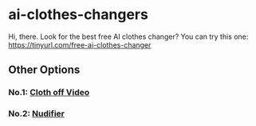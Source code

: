 # ai-clothes-changers
Hi, there. Look for the best free AI clothes changer? You can try this one: https://tinyurl.com/free-ai-clothes-changer
## Other Options
### No.1: [Cloth off Video](https://tinyurl.com/ai-clothes-changer)
### No.2: [Nudifier](https://tinyurl.com/nsfw-ai-editor)
